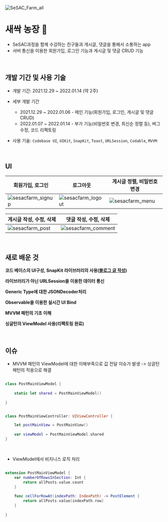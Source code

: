 ![SeSAC_Farm_all](https://user-images.githubusercontent.com/61327153/155844973-ec7d1b25-9cab-4cbd-9dc2-101594bdba1f.png)

# 새싹 농장 🌱

- SeSAC과정을 함께 수강하는 친구들과 게시글, 댓글을 통해서 소통하는 app
- 서버 통신을 이용한 회원가입, 로그인 기능과 게시글 및 댓글 CRUD 기능

</br>

## 개발 기간 및 사용 기술

- 개발 기간: 2021.12.29 ~ 2022.01.14 (약 2주)
- 세부 개발 기간
  - 2021.12.29 ~ 2022.01.06 - 메인 기능(회원가입, 로그인, 게시글 및 댓글 CRUD)
  - 2022.01.07 ~ 2022.01.14 - 부가 기능(비밀번호 변경, 최신순 정렬 등), 버그 수정, 코드 리팩토링

- 사용 기술: `Codebase UI`, `UIKit`, `SnapKit`, `Toast`, `URLSession`, `Codable`, `MVVM`
 
 </br>
 
## UI

| 회원가입, 로그인 | 로그아웃 | 게시글 정렬, 비밀번호 변경 |
| ------ | ------ | ------ |
|![sesacfarm_signup](https://user-images.githubusercontent.com/61327153/155847199-8aaa19d9-ce53-4e5e-bd9d-4a5ddce4003e.gif)| ![sesacfarm_logout](https://user-images.githubusercontent.com/61327153/155847224-c2e3ed02-1c0e-45dc-bdb6-436360282e6f.gif) | ![sesacfarm_menu](https://user-images.githubusercontent.com/61327153/155847228-a60fa2d8-0e45-4b7a-987c-d6b6fd7de27b.gif) |

| 게시글 작성, 수정, 삭제 | 댓글 작성, 수정, 삭제 |
| ------ | ------ |
| ![sesacfarm_post](https://user-images.githubusercontent.com/61327153/155847303-ca288d95-17c3-4885-bb77-8d109021a763.gif) | ![sesacfarm_comment](https://user-images.githubusercontent.com/61327153/155847305-02c4fdc9-0911-4e5d-a934-4796676b36aa.gif) |

</br>

## 새로 배운 것

**코드 베이스의 UI구성, SnapKit 라이브러리의 사용([블로그 글 작성](https://kokojong.tistory.com/6))**

**라이브러리가 아닌 URLSession을 이용한 데이터 통신**

**Generic Type에 대한 JSONDecoder처리**

**Observable을 이용한 실시간 UI Bind**

**MVVM 패턴의 기초 이해**

**싱글턴의 ViewModel 사용(리팩토링 완료)**

</br>

## 이슈

- MVVM 패턴의 ViewModel에 대한 이해부족으로 값 전달 이슈가 발생 -> 싱글턴 패턴의 적용으로 해결

```swift

class PostMainViewModel {
    
    static let shared = PostMainViewModel()
    
}
```

```swift

class PostMainViewController: UIViewController {

    let postMainView = PostMainView()
    
    var viewModel = PostMainViewModel.shared
}
```

<br/>

- ViewModel에서 비지니스 로직 처리

```swift

extension PostMainViewModel {
    var numberOfRowsInSection: Int {
        return allPosts.value.count
    }
    
    func cellForRowAt(indexPath: IndexPath) -> PostElement {
        return allPosts.value[indexPath.row]
    }
    
}
```
